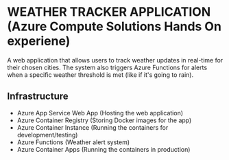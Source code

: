 # WEATHER TRACKER APPLICATION (Azure Compute Solutions Hands On experiene)
A web application that allows users to track weather updates in real-time for their chosen cities. The system also triggers Azure Functions for alerts when a specific weather threshold is met (like if it's going to rain).
## Infrastructure
- Azure App Service Web App (Hosting the web application)
- Azure Container Registry (Storing Docker images for the app)
- Azure Container Instance (Running the containers for development/testing)
- Azure Functions (Weather alert system)
- Azure Container Apps (Running the containers in production)